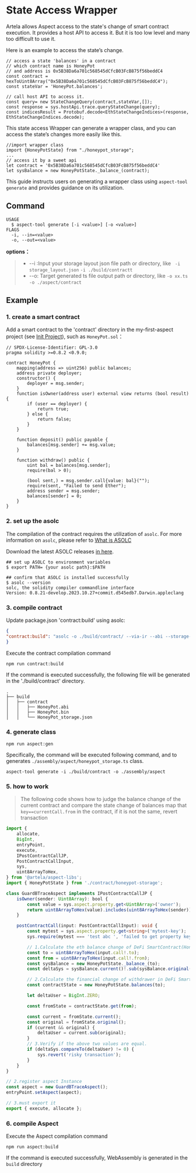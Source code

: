 # State Access Wrapper

Artela allows Aspect access to the state's change of smart contract execution. It provides a host API to access it. But it is too low level and many too difficult to use it.

Here is an example to access the state’s change.

```tsx
// access a state 'balances' in a contract 
// which contract name is HoneyPot
// and address is 0x5B38Da6a701c568545dCfcB03FcB875f56beddC4
const contract = hexToUint8Array("0x5B38Da6a701c568545dCfcB03FcB875f56beddC4");
const stateVar = 'HoneyPot.balances';

// call host API to access it.
const query= new StateChangeQuery(contract,stateVar,[]);
const response = sys.hostApi.trace.queryStateChange(query);
const indicesResult = Protobuf.decode<EthStateChangeIndices>(response, EthStateChangeIndices.decode);
```

This state access Wrapper can generate a wrapper class, and you can access the state’s changes more easily like this.

```tsx
//import wrapper class
import {HoneyPotState} from "./honeypot_storage";
...
// access it by a sweet api   
let contract = '0x5B38Da6a701c568545dCfcB03FcB875f56beddC4'
let sysBalance = new HoneyPotState._balance_(contract);
```

This guide instructs users on generating a wrapper class using `aspect-tool generate` and provides guidance on its utilization.

## Command

```shell
USAGE
  $ aspect-tool generate [-i <value>] [-o <value>]
FLAGS
  -i, --in=<value>
  -o, --out=<value>
```

**options：**

> * --i :Input your storage layout json file path or directory, like ` -i storage_layout.json`  `-i ./build/contractt`
> * --o: Target generated ts file output path or directory, like `-o xx.ts`  `-o ./aspect/contract`

## Example

### 1. create a smart contract

Add a smart contract to the 'contract' directory in the my-first-aspect project (see [Init Project](/develop/reference/aspect-tool/guide/init)), such as `HoneyPot.sol`：

```solidity
// SPDX-License-Identifier: GPL-3.0
pragma solidity >=0.8.2 <0.9.0;

contract HoneyPot {
    mapping(address => uint256) public balances;
    address private deployer;
    constructor() {
        deployer = msg.sender;
    }
    function isOwner(address user) external view returns (bool result) {
        if (user == deployer) {
            return true;
        } else {
            return false;
        }
    }

    function deposit() public payable {
        balances[msg.sender] += msg.value;
    }

    function withdraw() public {
        uint bal = balances[msg.sender];
        require(bal > 0);

        (bool sent,) = msg.sender.call{value: bal}("");
        require(sent, "Failed to send Ether");
        address sender = msg.sender;
        balances[sender] = 0;
    }
}
```

### 2. set up the asolc
The compilation of the contract requires the utilization of `asolc`. For more information on `asolc`, please refer to [What is ASOLC](/develop/core-concepts/asolc)

Download the latest ASOLC releases [in here](https://github.com/artela-network/artela-solidity/releases).

```shell
## set up ASOLC to environment variables
$ export PATH= {your asolc path}:$PATH

## confirm that ASOLC is installed successfully
$ asolc --version 
solc, the solidity compiler commandline interface
Version: 0.8.21-develop.2023.10.27+commit.d545edb7.Darwin.appleclang

```

### 3. compile contract

Update package.json 'contract:build' using asolc:

```json
{
"contract:build": "asolc -o ./build/contract/ --via-ir --abi --storage-layout --bin ./contracts/*.sol  --overwrite"
}

```

Execute the contract compilation command

```shell
npm run contract:build
```

If the command is executed successfully, the following file will be generated in the './build/contract' directory.

```shell
.
├── build
│   ├── contract
│   │   ├── HoneyPot.abi
│   │   ├── HoneyPot.bin
│   │   └── HoneyPot_storage.json

```

### 4. generate class

```shell
npm run aspect:gen
```

Specifically, the command will be executed following command, and to generates `./assembly/aspect/honeypot_storage.ts` class.

```shell
aspect-tool generate -i ./build/contract -o ./assembly/aspect
```

### 5. how to work

> The following code shows how to judge the balance change of the current contract and compare the state change of
> balances map that `key==currentCall.from` in the contract, if it is not the same, revert transaction

```typescript
import {
    allocate,
    BigInt,
    entryPoint,
    execute,
    IPostContractCallJP,
    PostContractCallInput,
    sys,
    uint8ArrayToHex,
} from '@artela/aspect-libs';
import { HoneyPotState } from './contract/honeypot-storage';

class GuardBTraceAspect implements IPostContractCallJP {
    isOwner(sender: Uint8Array): bool {
        const value = sys.aspect.property.get<Uint8Array>('owner');
        return uint8ArrayToHex(value).includes(uint8ArrayToHex(sender));
    }

    postContractCall(input: PostContractCallInput): void {
        const mytest = sys.aspect.property.get<string>('mytest-key');
        sys.require(mytest === 'test abc ', 'failed to get property key.');

        // 1.Calculate the eth balance change of DeFi SmartContract(HoneyPot) before and after tx.
        const to = uint8ArrayToHex(input.call!.to);
        const from = uint8ArrayToHex(input.call!.from);
        const sysBalance = new HoneyPotState._balance_(to);
        const deltaSys = sysBalance.current()!.sub(sysBalance.original());

        // 2.Calculate the financial change of withdrawer in DeFi SmartContract(HoneyPot) before and after tx.
        const contractState = new HoneyPotState.balances(to);

        let deltaUser = BigInt.ZERO;

        const fromState = contractState.get(from);

        const current = fromState.current();
        const original = fromState.original();
        if (current && original) {
            deltaUser = current.sub(original);
        }
        // 3.Verify if the above two values are equal.
        if (deltaSys.compareTo(deltaUser) != 0) {
            sys.revert('risky transaction');
        }
    }
}

// 2.register aspect Instance
const aspect = new GuardBTraceAspect();
entryPoint.setAspect(aspect);

// 3.must export it
export { execute, allocate };
```

### 6. compile Aspect

Execute the Aspect compilation command

```shell
npm run aspect:build
```

If the command is executed successfully, WebAssembly is generated in the `build` directory
